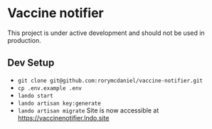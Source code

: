 # Vaccine notifier
This project is under active development and should not be used in production.

## Dev Setup
* `git clone git@github.com:rorymcdaniel/vaccine-notifier.git`
* `cp .env.example .env`
* `lando start`
* `lando artisan key:generate`
* `lando artisan migrate`
Site is now accessible at https://vaccinenotifier.lndo.site
